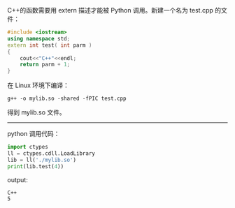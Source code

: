 
C++的函数需要用 extern 描述才能被 Python 调用。新建一个名为 test.cpp 的文件：

```C++
#include <iostream>
using namespace std;
extern int test( int parm )
{
    cout<<"C++"<<endl;
    return parm + 1;
}
```
在 Linux 环境下编译：
```
g++ -o mylib.so -shared -fPIC test.cpp
```
得到 mylib.so 文件。

-----
python 调用代码：

```python
import ctypes
ll = ctypes.cdll.LoadLibrary
lib = ll('./mylib.so')
print(lib.test(4))
```
output:
```
C++
5
```